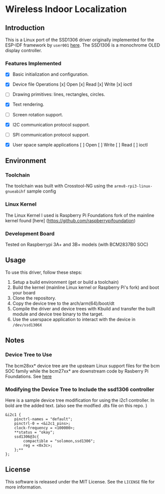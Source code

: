 # Wireless Indoor Localization

## Introduction
This is a Linux port of the SSD1306 driver originally implemented for the ESP-IDF framework by `user001` [here](github.com/user001/espidf-ssd1306). The SSD1306 is a monochrome OLED display controller.

### Features Implemented

- [x] Basic initialization and configuration.
- [x] Device file Operations
        [x] Open
        [x] Read
        [x] Write
        [x] ioctl
- [ ] Drawing primitives: lines, rectangles, circles.
- [x] Text rendering.
- [ ] Screen rotation support.
- [x] I2C communication protocol support.
- [ ] SPI communication protocol support.
- [x] User space sample applications
        [ ] Open
        [ ] Write
        [ ] Read
        [ ] ioctl


## Environment

### Toolchain
The toolchain was built with Crosstool-NG using the `armv8-rpi3-linux-gnueabihf` sample config

### Linux Kernel
The Linux Kernel I used is Raspberry Pi Foundations fork of the mainline kernel found [here] (https://github.com/raspberrypifoundation)

### Development Board
Tested on Raspberrypi 3A+ and 3B+ models (with BCM2837B0 SOC)
 
## Usage

To use this driver, follow these steps:

1. Setup a build environment (get or build a toolchain)
2. Build the kernel (mainline Linux kernel or Raspberry Pi's fork) and boot your board
3. Clone the repository.
4. Copy the device tree to the arch/arm(64)/boot/dt
2. Compile the driver and device trees with Kbuild and transfer the built module and device tree binary to the target.
4. Use the userspace application to interact with the device in `/dev/ssd1306X`

## Notes
### Device Tree to Use
The bcm28xx* device tree are the upsteam Linux support files for the bcm SOC family while the bcm27xx* are downstream code by Rasberry Pi Foundations. See [here](https://forums.raspberrypi.com/viewtopic.php?t=238262)

### Modifying the Device Tree to Include the ssd1306 controller
Here is a sample device tree modification for using the i2c1 controller. In bold are the added text. (also see the modfied .dts file on this repo. )
```
&i2c1 {
	pinctrl-names = "default";
	pinctrl-0 = <&i2c1_pins>;
	clock-frequency = <100000>;
	**status = "okay";
	ssd1306@3c{
		compactible = "solomon,ssd1306";
		reg = <0x3c>;
	};**
};
```
## License
This software is released under the MIT License. See the `LICENSE` file for more information.


